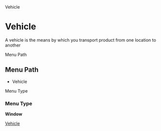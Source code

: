 
Vehicle
# Vehicle


A vehicle is the means by which you transport product from one location to another

Menu Path
## Menu Path



- Vehicle

Menu Type
### Menu Type

**Window**


[Vehicle](../../window-vehicle.md)